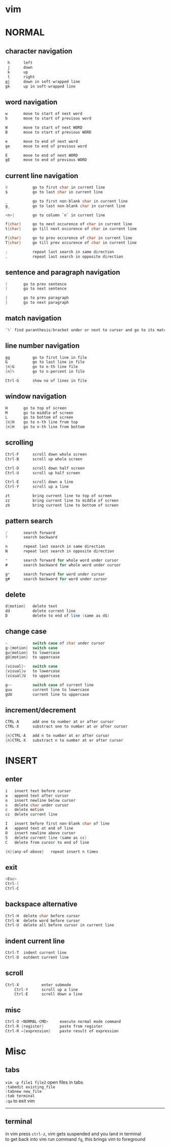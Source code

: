 # vim

# NORMAL

## character navigation

```java
 h      left  
 j      down  
 k      up  
 l      right  
gj      down in soft-wrapped line  
gk      up in soft-wrapped line
```

## word navigation

```java
w       move to start of next word
b       move to start of previous word

W       move to start of next WORD
B       move to start of previous WORD

e       move to end of next word  
ge      move to end of previous word

E       move to end of next WORD  
gE      move to end of previous WORD
```

## current line navigation

```java
0           go to first char in current line  
$           go to last char in current line

_           go to first non-blank char in current line  
g_          go to last non-blank char in current line

<n>|        go to column `n` in current line

f{char}     go to next occurence of char in current line  
t{char}     go till next occurence of char in current line

F{char}     go to prev occurence of char in current line  
T{char}     go till prev occurence of char in current line

;           repeat last search in same direction  
,           repeat last search in opposite direction
```

## sentence and paragraph navigation

```java
(       go to prev sentence  
)       go to next sentence

{       go to prev paragraph  
}       go to next paragraph
```

## match navigation

```java
`%` find paranthesis/bracket under or next to cursor and go to its match
```

## line number navigation

```java
gg          go to first line in file  
G           go to last line in file   
{n}G        go to n-th line file  
{n}%        go to n-percent in file

Ctrl-G      show no of lines in file
```

## window navigation

```java
H       go to top of screen  
M       go to middle of screen  
L       go to bottom of screen  
{n}H    go to n-th line from top  
{n}H    go to n-th line from bottom
```

## scrolling

```java
Ctrl-F      scroll down whole screen  
Ctrl-B      scroll up whole screen

Ctrl-D      scroll down half screen  
Ctrl-U      scroll up half screen

Ctrl-E      scroll down a line  
Ctrl-Y      scroll up a line

zt          bring current line to top of screen  
zz          bring current line to middle of screen  
zb          bring current line to bottom of screen
```

## pattern search

```java
/       search forward  
?       search backward

n       repeat last search in same direction  
N       repeat last search in opposite direction

*       search forward for whole word under cursor  
#       search backward for whole word under cursor

g*      search forward for word under cursor  
g#      search backward for word under cursor
```

## delete

```java
d{motion}   delete text
dd          delete current line
D           delete to end of line (same as d$)
```

## change case

```java
~           switch case of char under cursor
g~{motion}  switch case
gu{motion}  to lowercase
gU{motion}  to uppercase

{visual}~   switch case
{visual}u   to lowercase
{visual}U   to uppercase

g~~         switch case of current line
guu         current line to lowercase 
gUU         current line to uppercase
```

## increment/decrement

```java
CTRL-A      add one to number at or after cursor
CTRL-X      substract one to number at or after cursor

{n}CTRL-A   add n to number at or after cursor
{n}CTRL-X   substract n to number at or after cursor
```

# INSERT

## enter

```java
i   insert text before cursor
a   append text after cursor
o   insert newline below cursor
s   delete char under cursor
c   delete motion
cc  delete current line

I   insert before first non-blank char of line
A   append text at end of line
O   insert newline above cursor
S   delete current line (same as cc)
C   delete from curosr to end of line

{n}{any-of-above}   repeat insert n times
```

## exit

```java
<Esc>
Ctrl-[
Ctrl-C
```

## backspace alternative

```java
Ctrl-H  delete char before cursor
Ctrl-W  delete word before cursor
Ctrl-U  delete all before cursor in current line
```

## indent current line

```java
Ctrl-T  indent current line
Ctrl-D  outdent current line
```
## scroll

```java
Ctrl-X          enter submode
    Ctrl-Y      scroll up a line
    Ctrl-E      scroll down a line
```

## misc

```java
Ctrl-O <NORMAL-CMD>     execute normal mode command
Ctrl-R {register}       paste from register
Ctrl-R ={expression}    paste result of expression
```

# Misc

## tabs

`vim -p file1 file2` open files in tabs  
`:tabedit existing_file`  
`:tabnew new_file`  
`:tab terminal`  
`:qa` to exit vim

---

## terminal

in vim press `ctrl-z`, vim gets suspended and you land in terminal  
to get back into vim run command `fg`, this brings vim to foreground
